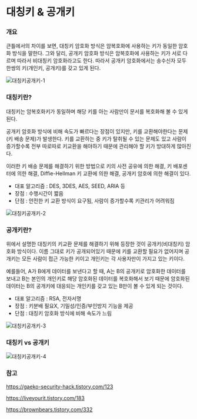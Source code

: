 # 대칭키 & 공개키
### 개요

큰틀에서의 차이를 보면, 대칭키 암호화 방식은 암복호화에 사용하는 키가 동일한 암호화 방식을 말한다. 그와 달리, 공개키 암호화 방식은 암복호화에 사용하는 키가 서로 다르며 따라서 비대칭키 암호화라고도 한다. 따라서 공개키 암호화에서는 송수신자 모두 한쌍의 키(개인키, 공개키)를 갖고 있게 된다.



![대칭키공개키-1](https://github.com/Songwonseok/CS-Study/blob/feature/Network-tcpudp-key-dh/Network/images/%EB%8C%80%EC%B9%AD%ED%82%A4%EA%B3%B5%EA%B0%9C%ED%82%A4-1.PNG)

### 대칭키란?

대칭키는 암복호화키가 동일하며 해당 키를 아는 사람만이 문서를 복호화해 볼 수 있게 된다.

공개키 암호화 방식에 비해 속도가 빠르다는 장점이 있지만, 키를 교환해야한다는 문제(키 배송 문제)가 발생한다. 키를 교환하는 중 키가 탈취될 수 있는 문제도 있고 사람이 증가할수록 전부 따로따로 키교환을 해야하기 때문에 관리해야 할 키가 방대하게 많아진다.

이러한 키 배송 문제를 해결하기 위한 방법으로 키의 사전 공유에 의한 해결, 키 배포센터에 의한 해결, Diffie-Hellman 키 교환에 의한 해결, 공개키 암호에 의한 해결이 있다.

- 대표 알고리즘 : DES, 3DES, AES, SEED, ARIA 등
- 장점 : 수행시간이 짧음
- 단점 : 안전한 키 교환 방식이 요구됨, 사람이 증가할수록 키관리가 어려워짐



![대칭키공개키-2](https://github.com/Songwonseok/CS-Study/blob/feature/Network-tcpudp-key-dh/Network/images/%EB%8C%80%EC%B9%AD%ED%82%A4%EA%B3%B5%EA%B0%9C%ED%82%A4-2.PNG)





### 공개키란?

위에서 설명한 대칭키의 키교환 문제를 해결하기 위해 등장한 것이 공개키(비대칭키) 암호화 방식이다. 이름 그대로 키가 공개되어있기 때문에 키를 교환할 필요가 없어지며 공개키는 모든 사람이 접근 가능한 키이고 개인키는 각 사용자만이 가지고 있는 키이다.

예를들어, A가 B에게 데이터를 보낸다고 할 때, A는 B의 공개키로 암호화한 데이터를 보내고 B는 본인의 개인키로 해당 암호화된 데이터를 복호화해서 보기 때문에 암호화된 데이터는 B의 공개키에 대응되는 개인키를 갖고 있는 B만이 볼 수 있게 되는 것이다.

- 대표 알고리즘 : RSA, 전자서명
- 장점 : 키분배 필요X, 기밀성/인증/부인방지 기능을 제공
- 단점 : 대칭키 암호화 방식에 비해 속도가 느림


![대칭키공개키-3](https://github.com/Songwonseok/CS-Study/blob/feature/Network-tcpudp-key-dh/Network/images/%EB%8C%80%EC%B9%AD%ED%82%A4%EA%B3%B5%EA%B0%9C%ED%82%A4-3.PNG)

### 대칭키 vs 공개키

![대칭키공개키-4](https://github.com/Songwonseok/CS-Study/blob/feature/Network-tcpudp-key-dh/Network/images/%EB%8C%80%EC%B9%AD%ED%82%A4%EA%B3%B5%EA%B0%9C%ED%82%A4-4.png)



### 참고

https://gaeko-security-hack.tistory.com/123

https://liveyourit.tistory.com/183

https://brownbears.tistory.com/332